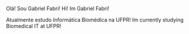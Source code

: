 Olá! Sou Gabriel Fabri!  Hi! Im Gabriel Fabri!

Atualmente estudo Informática Biomédica na UFPR!  Im currently studying Biomedical IT at UFPR!

